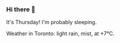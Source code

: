 ### Hi there :wave:

It's Thursday! I'm probably sleeping.

Weather in Toronto: light rain, mist, at +7°C.
